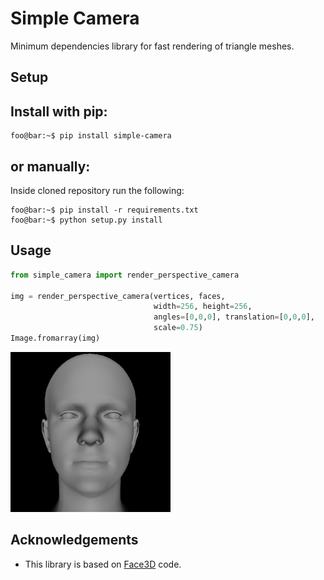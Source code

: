# Simple Camera

Minimum dependencies library for fast rendering of triangle meshes.

## Setup

## Install with pip:
```console
foo@bar:~$ pip install simple-camera
```

## or manually:
Inside cloned repository run the following:

```console
foo@bar:~$ pip install -r requirements.txt
foo@bar:~$ python setup.py install
```

## Usage
```python
from simple_camera import render_perspective_camera

img = render_perspective_camera(vertices, faces,
                                width=256, height=256, 
                                angles=[0,0,0], translation=[0,0,0], 
                                scale=0.75) 
Image.fromarray(img)
```
![screenshot](assets/example.png)

## Acknowledgements
* This library is based on [Face3D](https://github.com/YadiraF/face3d) code.
